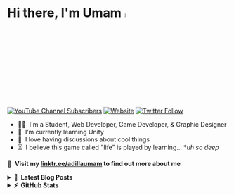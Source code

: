 # Hi there, I'm Umam <a href="https://wewnumam.github.io/"><img src="https://media.giphy.com/media/hvRJCLFzcasrR4ia7z/giphy.gif" width="5%"></a>

[![YouTube Channel Subscribers](https://img.shields.io/youtube/channel/subscribers/UC4Zw7AePItu5K9-3mgCxw-w?logo=youtube&logoColor=red&style=for-the-badge)](https://www.youtube.com/channel/UC4Zw7AePItu5K9-3mgCxw-w?sub_confirmation=1)
[![Website](https://img.shields.io/website?label=wewnumam.github.io&style=for-the-badge&url=https%3A%2F%2Fwewnumam.github.io)](https://wewnumam.github.io)
[![Twitter Follow](https://img.shields.io/twitter/follow/adillaumam?color=1DA1F2&logo=twitter&style=for-the-badge)](https://twitter.com/intent/follow?original_referer=https%3A%2F%2Fgithub.com%2Fwewnumam&screen_name=adillaumam)

- 🤹‍♂️ &nbsp;I'm a Student, Web Developer, Game Developer, & Graphic Designer
- 🌱 &nbsp;I’m currently learning Unity
- 🤖 &nbsp;I love having discussions about cool things
- ⏳ &nbsp;I believe this game called "life" is played by learning... **uh so deep*

🔗 &nbsp;**Visit my [linktr.ee/adillaumam](https://linktr.ee/adillaumam) to find out more about me**

<details>
  <summary><b>📕 &nbsp;Latest Blog Posts</b></summary>
  <br/>

<!-- BLOG-POST-LIST:START -->
- [Gameseed Roadshow Key Points](https://wewnumam.github.io/articles/gameseed-roadshow-key-points/)
- [How to Run Your First Playtest](https://wewnumam.github.io/articles/how-to-run-your-first-playtest/)
- [Why Do People Play Games](https://wewnumam.github.io/articles/why-do-people-play-games/)
- [Making Money From Games](https://wewnumam.github.io/articles/making-money-from-games/)
- [5 Tips for Writing Clear and Concise Git Commit Messages](https://wewnumam.github.io/articles/5-tips-for-writing-clear-and-concise-git-commit-messages/)
<!-- BLOG-POST-LIST:END -->

</details>

<details>
  <summary><b>⚡ &nbsp;GitHub Stats</b></summary>
  <br/>

[![Ahmad Adillaumam's github stats](https://github-readme-stats.vercel.app/api?username=wewnumam&show_icons=true&theme=dark)](https://github.com/wewnumam)

[![Ahmad Adillaumam's Top Langs](https://github-readme-stats.vercel.app/api/top-langs/?username=wewnumam&langs_count=8&layout=compact&theme=dark)](https://github.com/wewnumam)

<!--START_SECTION:waka-->

```text
No activity tracked
```

<!--END_SECTION:waka-->

</details>


